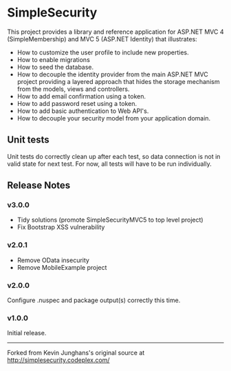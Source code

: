 SimpleSecurity
==============

This project provides a library and reference application for ASP.NET MVC 4 (SimpleMembership) and MVC 5 (ASP.NET Identity) that illustrates:

- How to customize the user profile to include new properties.
- How to enable migrations
- How to seed the database.
- How to decouple the identity provider from the main ASP.NET MVC project providing a layered approach that hides the storage mechanism from the models, views and controllers.
- How to add email confirmation using a token.
- How to add password reset using a token.
- How to add basic authentication to Web API's.
- How to decouple your security model from your application domain.

Unit tests
----------

Unit tests do correctly clean up after each test, so data connection is not in valid state for next test.
For now, all tests will have to be run individually.

Release Notes
-------------

### v3.0.0 ###

- Tidy solutions (promote SimpleSecurityMVC5 to top level project)
- Fix Bootstrap XSS vulnerability

### v2.0.1 ###

- Remove OData insecurity
- Remove MobileExample project

### v2.0.0 ###

Configure .nuspec and package output(s) correctly this time.

### v1.0.0 ###

Initial release.

---
Forked from Kevin Junghans's original source at http://simplesecurity.codeplex.com/
